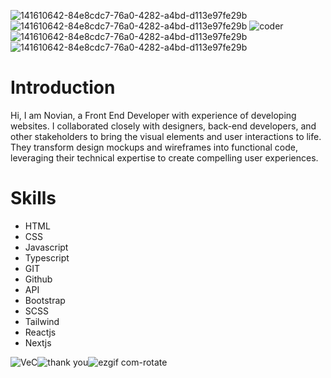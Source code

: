![141610642-84e8cdc7-76a0-4282-a4bd-d113e97fe29b](https://github.com/novianmw/novianmw/assets/114653877/4fe93fc4-19b5-4459-91a4-969aa783fb67)![141610642-84e8cdc7-76a0-4282-a4bd-d113e97fe29b](https://github.com/novianmw/novianmw/assets/114653877/4fe93fc4-19b5-4459-91a4-969aa783fb67)
![coder](https://github.com/novianmw/novianmw/assets/114653877/febdd9e0-cd2b-4148-8c7c-7facb07f8aa3)
![141610642-84e8cdc7-76a0-4282-a4bd-d113e97fe29b](https://github.com/novianmw/novianmw/assets/114653877/4fe93fc4-19b5-4459-91a4-969aa783fb67)![141610642-84e8cdc7-76a0-4282-a4bd-d113e97fe29b](https://github.com/novianmw/novianmw/assets/114653877/4fe93fc4-19b5-4459-91a4-969aa783fb67)



<h1>Introduction</h1>
<p>Hi, I am Novian, a Front End Developer with experience of developing websites. I collaborated closely with designers, back-end developers, and other stakeholders to bring the visual elements and user interactions to life. They transform design mockups and wireframes into functional code, leveraging their technical expertise to create compelling user experiences.</p>

<h1>Skills</h1>
<ul>
  <li>HTML</li>
  <li>CSS</li>
  <li>Javascript</li>
  <li>Typescript</li>
  <li>GIT</li>
  <li>Github</li>
  <li>API</li>
  <li>Bootstrap</li>
  <li>SCSS</li>
  <li>Tailwind</li>
  <li>Reactjs</li>
  <li>Nextjs</li>
</ul>

![VeC](https://github.com/novianmw/novianmw/assets/114653877/cc537faf-4d82-41f7-9fa4-f12e03a90554)![thank you](https://github.com/novianmw/novianmw/assets/114653877/c2c5ee93-717b-452f-9ecb-ba77b9086b04)![ezgif com-rotate](https://github.com/novianmw/novianmw/assets/114653877/5d08e27d-2291-4a7a-a251-295018f9e440)
<!--
**novianmw/novianmw** is a ✨ _special_ ✨ repository because its `README.md` (this file) appears on your GitHub profile.

Here are some ideas to get you started:

- 🔭 I’m currently working on ...
- 🌱 I’m currently learning ...
- 👯 I’m looking to collaborate on ...
- 🤔 I’m looking for help with ...
- 💬 Ask me about ...
- 📫 How to reach me: ...
- 😄 Pronouns: ...
- ⚡ Fun fact: ...
-->
